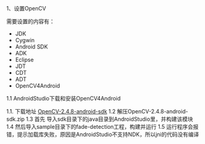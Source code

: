 1、设置OpenCV

需要设置的内容有：

- JDK
- Cygwin
- Android SDK
- ADK
- Eclipse
- JDT
- CDT
- ADT
- OpenCV4Android

1.1 AndroidStudio下载和安装OpenCV4Android

1.1. 下载地址
[OpenCV-2.4.8-android-sdk](http://jaist.dl.sourceforge.net/project/opencvlibrary/opencv-android/2.4.8/OpenCV-2.4.8-android-sdk.zip)
1.2 解压OpenCV-2.4.8-android-sdk.zip
1.3 首先 导入sdk目录下的java目录到AndroidStudio里，并构建该模块
1.4 然后导入sample目录下的fade-detection工程，构建并运行
1.5 运行程序会报错，提示加载库失败，原因是AndroidStudio不支持NDK，所以jni的代码没有编译


